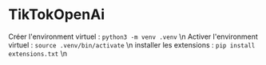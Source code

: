 # TikTokOpenAi
Créer l'environment virtuel :  `python3 -m venv .venv` \n
Activer l'environment virtuel : `source .venv/bin/activate` \n
installer les extensions : `pip install extensions.txt` \n